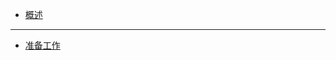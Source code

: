 <!-- docs/_sidebar.md -->

<div class="sidebar-content">

* [概述](/?id=概述)
---
* [准备工作](/python/python-prepare.md)

<div>